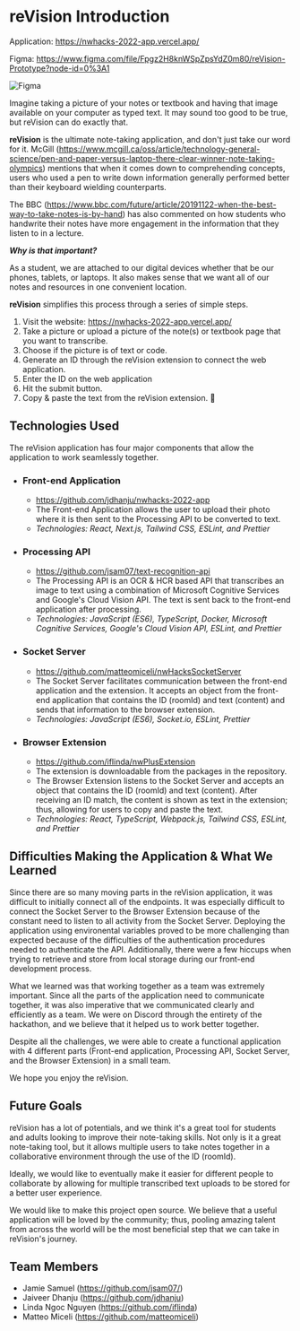# reVision Introduction
Application: https://nwhacks-2022-app.vercel.app/

Figma: https://www.figma.com/file/Fpgz2H8knWSpZpsYdZ0m80/reVision-Prototype?node-id=0%3A1

![Figma](https://user-images.githubusercontent.com/68607795/149671507-20bf9f02-41a9-4a58-af10-760c21376731.png)

Imagine taking a picture of your notes or textbook and having that image available on your computer as typed text. It may sound too good to be true, but reVision can do exactly that.

**reVision** is the ultimate note-taking application, and don't just take our word for it. McGill (https://www.mcgill.ca/oss/article/technology-general-science/pen-and-paper-versus-laptop-there-clear-winner-note-taking-olympics) mentions that when it comes down to comprehending concepts, users who used a pen to write down information generally performed better than their keyboard wielding counterparts. 

The BBC (https://www.bbc.com/future/article/20191122-when-the-best-way-to-take-notes-is-by-hand) has also commented on how students who handwrite their notes have more engagement in the information that they listen to in a lecture.

***Why is that important?***

As a student, we are attached to our digital devices whether that be our phones, tablets, or laptops. It also makes sense that we want all of our notes and resources in one convenient location.

**reVision** simplifies this process through a series of simple steps.
1. Visit the website: https://nwhacks-2022-app.vercel.app/
2. Take a picture or upload a picture of the note(s) or textbook page that you want to transcribe.
3. Choose if the picture is of text or code.
4. Generate an ID through the reVision extension to connect the web application.
5. Enter the ID on the web application
6. Hit the submit button.
7. Copy & paste the text from the reVision extension. 🎉

## Technologies Used

The reVision application has four major components that allow the application to work seamlessly together. 

- ### Front-end Application
    - https://github.com/jdhanju/nwhacks-2022-app
    - The Front-end Application allows the user to upload their photo where it is then sent to the Processing API to be converted to text.
    - _Technologies: React, Next.js, Tailwind CSS, ESLint, and Prettier_

- ### Processing API
    - https://github.com/jsam07/text-recognition-api
    - The Processing API is an OCR & HCR based API that transcribes an image to text using a combination of Microsoft Cognitive Services and Google's Cloud Vision API. The text is sent back to the front-end application after processing.
    - _Technologies: JavaScript (ES6), TypeScript, Docker, Microsoft Cognitive Services, Google's Cloud Vision API, ESLint, and Prettier_

- ### Socket Server
    - https://github.com/matteomiceli/nwHacksSocketServer
    - The Socket Server facilitates communication between the front-end application and the extension. It accepts an object from the front-end application that contains the ID (roomId) and text (content) and sends that information to the browser extension.
    - _Technologies: JavaScript (ES6), Socket.io, ESLint, Prettier_

- ### Browser Extension
    - https://github.com/iflinda/nwPlusExtension
    - The extension is downloadable from the packages in the repository.
    - The Browser Extension listens to the Socket Server and accepts an object that contains the ID (roomId) and text (content). After receiving an ID match, the content is shown as text in the extension; thus, allowing for users to copy and paste the text.
    - _Technologies: React, TypeScript, Webpack.js, Tailwind CSS, ESLint, and Prettier_

## Difficulties Making the Application & What We Learned

Since there are so many moving parts in the reVision application, it was difficult to initially connect all of the endpoints. It was especially difficult to connect the Socket Server to the Browser Extension because of the constant need to listen to all activity from the Socket Server. Deploying the application using environental variables proved to be more challenging than expected because of the difficulties of the authentication procedures needed to authenticate the API. Additionally, there were a few hiccups when trying to retrieve and store from local storage during our front-end development process.

What we learned was that working together as a team was extremely important. Since all the parts of the application need to communicate together, it was also imperative that we communicated clearly and efficiently as a team. We were on Discord through the entirety of the hackathon, and we believe that it helped us to work better together.

Despite all the challenges, we were able to create a functional application with 4 different parts (Front-end application, Processing API, Socket Server, and the Browser Extension) in a small team. 

We hope you enjoy the reVision.

## Future Goals

reVision has a lot of potentials, and we think it's a great tool for students and adults looking to improve their note-taking skills. Not only is it a great note-taking tool, but it allows multiple users to take notes together in a collaborative environment through the use of the ID (roomId). 

Ideally, we would like to eventually make it easier for different people to collaborate by allowing for multiple transcribed text uploads to be stored for a better user experience.

We would like to make this project open source. We believe that a useful application will be loved by the community; thus, pooling amazing talent from across the world will be the most beneficial step that we can take in reVision's journey.


## Team Members
-   Jamie Samuel (https://github.com/jsam07/)
-   Jaiveer Dhanju (https://github.com/jdhanju)
-   Linda Ngoc Nguyen (https://github.com/iflinda)
-   Matteo Miceli (https://github.com/matteomiceli)
